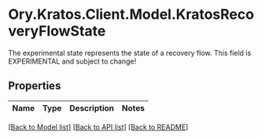 # Ory.Kratos.Client.Model.KratosRecoveryFlowState
The experimental state represents the state of a recovery flow. This field is EXPERIMENTAL and subject to change!

## Properties

Name | Type | Description | Notes
------------ | ------------- | ------------- | -------------

[[Back to Model list]](../../README.md#documentation-for-models) [[Back to API list]](../../README.md#documentation-for-api-endpoints) [[Back to README]](../../README.md)

